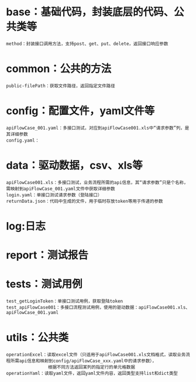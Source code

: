 # base：基础代码，封装底层的代码、公共类等
    method：封装接口调用方法，支持post、get、put、delete，返回接口响应参数
# common：公共的方法
    public-filePath：获取文件路径，返回指定文件路径
# config：配置文件，yaml文件等
    apiFlowCase_001.yaml：多接口测试，对应到apiFlowCase001.xls中“请求参数”列，是其详细参数
    config.yaml：
# data：驱动数据，csv、xls等
    apiFlowCase001.xls：多接口测试，业务流程所需的api信息，其“请求参数”只是个名称，需映射到apiFlowCase_001.yaml文件中获取详细参数
    login.yaml：单接口测试请求参数（登陆接口）
    returnData.json：代码中生成的文件，用于临时存放token等用于传递的参数
# log:日志
# report：测试报告
# tests：测试用例
    test_getLoginToken：单接口测试用例，获取登陆token
    test_apiFlowCase001：多接口流程测试用例，使用的驱动数据：apiFlowCase001.xls、apiFlowCase_001.yaml
# utils：公共类
    operationExcel：读取excel文件（只适用于apiFlowCase001.xls文档格式，读取业务流程所需api信息和映射到config/apiFlowCase_xxx.yaml中的请求参数），
                    根据不同方法返回某列的指定行的单元格数据
    operationYaml：读取yaml文件，返回yaml文件内容，返回类型支持list和dict类型